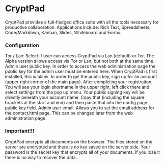 # CryptPad

CryptPad provides a full-fledged office suite with all the tools necessary for productive collaboration. Applications include: Rich Text, Spreadsheets, Code/Markdown, Kanban, Slides, Whiteboard and Forms.

### Configuration
Tor / Lan: Select if user can access CryptPad via Lan (default) or Tor.  The Alpha version allows access via Tor or Lan, but not both at the same time. 
Admin user public key: In order to access the web administration page the public key for the admin user must be entered here.  When CryptPad is first installed, this is blank.  In order to get the public key, sign up for an account (upper right corner of the main page).  After completing your registration, You will see your login shortname in the upper right, left click there and select settings from the pop up menu.  Your public signing key will be directly beneath your account name.  Copy that (including the square brackets at the start and end) and then paste that into the config page public key field.
Admin user email: Allows you to set the email address for the contact.html page.  This can be changed later from the web administration page.

### Important!!!
CryptPad encrypts all documents on the browser.  The files stored on the server are encrypted and there is no key saved on the server side.   Your password is the secret key that encrypts all of your documents. If you lose it there is no way to recover the data. 
